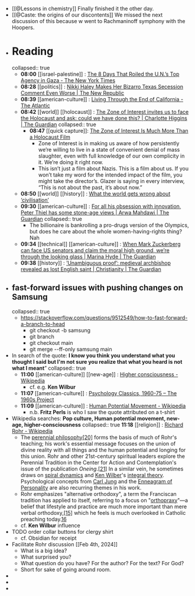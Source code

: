 - [[@Lessons in chemistry]] Finally finished it the other day.
- [[@Caste: the origins of our discontents]] We missed the next discussion of this because w went  to Rachmaninoff symphony with the Hoopers.
- # Reading
  collapsed:: true
	- **08:00** [[israel-palestine]] :  [The 8 Days That Roiled the U.N.’s Top Agency in Gaza - The New York Times](https://www.nytimes.com/2024/02/03/world/middleeast/united-nations-gaza-unrwa.html?utm_source=newsshowcase&utm_medium=gnews&utm_campaign=CDAQyJmRlbTf0P0HGOrx39mCrZjYmgEqDwgAKgcICjCO64oDMJavPA&utm_content=rundown&gaa_at=la&gaa_n=AZsHK_kDKsT-sgtlcViqKBqBp2Tq282wSjiuHjwxU9wCvhi2tA_r_VFyMWKC0yjT9d0HzHhMS1GqI8UWnu2sRCZvCbqr&gaa_ts=65be4638&gaa_sig=hnJa_1lGCoHko9b2sq_ZVHeGucDffAcxoeC8Itjeq7T1zERpJrNoOGzcCYHkbVc1-3KJBtUkRZPNykL5T7Z1cg%3D%3D)
	- **08:28** [[politics]] :  [Nikki Haley Makes Her Bizarro Texas Secession Comment Even Worse | The New Republic](https://newrepublic.com/post/178708/nikki-haley-bizarre-texas-secede-comment)
	- **08:39** [[american-culture]] :  [Living Through the End of California - The Atlantic](https://www.theatlantic.com/books/archive/2024/02/manjula-martin-the-last-fire-season-california-climate-change/677328/)
	- **08:42** [[world]] [[holocaust]] :  [The Zone of Interest invites us to face the Holocaust and ask: could we have done this? | Charlotte Higgins | The Guardian](https://www.theguardian.com/commentisfree/2024/feb/03/zone-of-interest-holocaust-auschwitz-banality-evil)
	  collapsed:: true
		- **08:47** [[quick capture]]:  [The Zone of Interest Is Much More Than a Holocaust Film](https://jacobin.com/2024/02/zone-of-interest-holocaust-film)
			- Zone of Interest is in making us aware of how persistently we’re willing to live in a state of convenient denial of mass slaughter, even with full knowledge of our own complicity in it. We’re doing it right now.
			- This isn’t just a film about Nazis. This is a film about us.
			  If you won’t take my word for the intended impact of the film, you might take the director’s. Glazer is saying in every interview, “This is not about the past, it’s about now.”
	- **08:50** [[world]] [[history]] :  [What the world gets wrong about ‘civilisation’](https://www.ft.com/content/bb445b57-22e1-4e97-8d3f-f875d21f7877)
	- **09:30** [[american-culture]] :  [For all his obsession with innovation, Peter Thiel has some stone-age views | Arwa Mahdawi | The Guardian](https://www.theguardian.com/commentisfree/2024/feb/03/peter-thiel-steroid-olympics-enhanced-games-patriarchy)
	  collapsed:: true
		- The billionaire is bankrolling a pro-drugs version of the Olympics, but does he care about the whole women-having-rights thing? Nah
	- **09:34** [[technical]] [[american-culture]] :  [When Mark Zuckerberg can face US senators and claim the moral high ground, we’re through the looking glass | Marina Hyde | The Guardian](https://www.theguardian.com/commentisfree/2024/feb/02/mark-zuckerberg-meta-big-tech-washington)
	- **09:38** [[history]] :  [‘Unambiguous proof’: medieval archbishop revealed as lost English saint | Christianity | The Guardian](https://www.theguardian.com/world/2024/feb/03/unambiguous-proof-medieval-archbishop-revealed-as-lost-english-saint)
- ## fast-forward issues with pushing changes on Samsung
  collapsed:: true
	- https://stackoverflow.com/questions/9512549/how-to-fast-forward-a-branch-to-head
		- git checkout -b samsung
		- git branch
		- git checkout main
		- git merge --ff-only samsung main
- In search of the quote: **I know you think you understand what you thought I said but I'm not sure you realize that what you heard is not what I meant**”
  collapsed:: true
	- **11:00** [[american-culture]] [[new-age]] :  [Higher consciousness - Wikipedia](https://en.wikipedia.org/wiki/Higher_consciousness)
		- cf. e.g. **Ken Wilbur**
	- **11:07** [[american-culture]] :  [Psychology Classics, 1960-75 – The 1960s Project](https://www.the1960sproject.com/sciences/psychology-psychiatry/psychology-classics-1960-75/)
	- **11:09** [[american-culture]] :  [Human Potential Movement - Wikipedia](https://en.wikipedia.org/wiki/Human_Potential_Movement)
		- n.b. **Fritz Perls** is who I saw the quote attributed on a t-shirt
- Wikipedia searches: **Pop culture, Human potential movement, new-age, higher-consciousness**
  collapsed:: true
  **11:18** [[religion]] :  [Richard Rohr - Wikipedia](https://en.wikipedia.org/wiki/Richard_Rohr)
	- The [perennial philosophy](https://en.m.wikipedia.org/wiki/Perennial_philosophy)[[20]](https://en.m.wikipedia.org/wiki/Richard_Rohr#cite_note-20) forms the basis of much of Rohr's teaching; his work's essential message focuses on the union of divine reality with all things and the human potential and longing for this union. Rohr and other 21st-century spiritual leaders explore the Perennial Tradition in the Center for Action and Contemplation's issue of the publication *Oneing*.[[21]](https://en.m.wikipedia.org/wiki/Richard_Rohr#cite_note-Holcomb_2017_p._175-21) In a similar vein, he sometimes draws on [spiral dynamics](https://en.m.wikipedia.org/wiki/Spiral_dynamics) and [Ken Wilber](https://en.m.wikipedia.org/wiki/Ken_Wilber)'s [integral theory](https://en.m.wikipedia.org/wiki/Integral_theory_(Ken_Wilber)). Psychological concepts from [Carl Jung](https://en.m.wikipedia.org/wiki/Carl_Jung) and the [Enneagram of Personality](https://en.m.wikipedia.org/wiki/Enneagram_of_Personality) are also recurring themes in his work.
	- Rohr emphasizes "alternative orthodoxy", a term the Franciscan tradition has applied to itself, referring to a focus on "[orthopraxy](https://en.m.wikipedia.org/wiki/Orthopraxy)"—a belief that lifestyle and practice are much more important than mere verbal orthodoxy,[[15]](https://en.m.wikipedia.org/wiki/Richard_Rohr#cite_note-15) which he feels is much overlooked in Catholic preaching today.[16](https://en.m.wikipedia.org/wiki/Richard_Rohr#cite_note-16)
	- cf. **Ken Wilbur** influence
- TODO order collar buttons for clergy shirt
	- cf. Obsidian for receipt
- Facilitate Rohr discussion [[Feb 4th, 2024]]
	- What is a big idea?
	- What surprised you?
	- What question do you have? For the author? For the text? For God?
	- Short for sake of going around room.
-
-
-